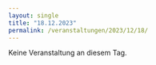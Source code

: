 ```yaml
---
layout: single
title: "18.12.2023"
permalink: /veranstaltungen/2023/12/18/
---
```


Keine Veranstaltung an diesem Tag.
